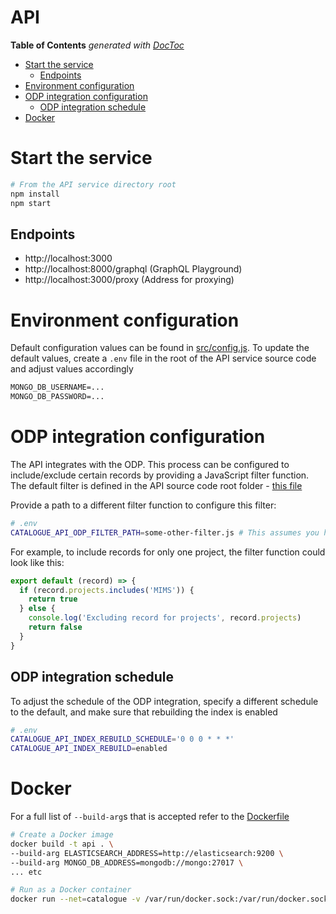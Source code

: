 # API

<!-- START doctoc generated TOC please keep comment here to allow auto update -->
<!-- DON'T EDIT THIS SECTION, INSTEAD RE-RUN doctoc TO UPDATE -->
**Table of Contents**  *generated with [DocToc](https://github.com/thlorenz/doctoc)*

- [Start the service](#start-the-service)
  - [Endpoints](#endpoints)
- [Environment configuration](#environment-configuration)
- [ODP integration configuration](#odp-integration-configuration)
  - [ODP integration schedule](#odp-integration-schedule)
- [Docker](#docker)

<!-- END doctoc generated TOC please keep comment here to allow auto update -->

# Start the service
```sh
# From the API service directory root
npm install
npm start
```

## Endpoints
- http://localhost:3000
- http://localhost:8000/graphql (GraphQL Playground)
- http://localhost:3000/proxy (Address for proxying)

# Environment configuration
Default configuration values can be found in [src/config.js](src/config.js). To update the default values, create a `.env` file in the root of the API service source code and adjust values accordingly

```txt
MONGO_DB_USERNAME=...
MONGO_DB_PASSWORD=...
```

# ODP integration configuration
The API integrates with the ODP. This process can be configured to include/exclude certain records by providing a JavaScript filter function. The default filter is defined in the API source code root folder - [this file](odp-default-filter.js)

Provide a path to a different filter function to configure this filter:

```sh
# .env
CATALOGUE_API_ODP_FILTER_PATH=some-other-filter.js # This assumes you have copied the file to the root of the API source code (src/services/api)
```

For example, to include records for only one project, the filter function could look like this:

```js
export default (record) => {
  if (record.projects.includes('MIMS')) {
    return true
  } else {
    console.log('Excluding record for projects', record.projects)
    return false
  }
}
```

## ODP integration schedule
To adjust the schedule of the ODP integration, specify a different schedule to the default, and make sure that rebuilding the index is enabled

```sh
# .env
CATALOGUE_API_INDEX_REBUILD_SCHEDULE='0 0 0 * * *'
CATALOGUE_API_INDEX_REBUILD=enabled
```

# Docker
For a full list of `--build-arg`s that is accepted refer to the [Dockerfile](Dockerfile)

```sh
# Create a Docker image
docker build -t api . \
--build-arg ELASTICSEARCH_ADDRESS=http://elasticsearch:9200 \
--build-arg MONGO_DB_ADDRESS=mongodb://mongo:27017 \
... etc

# Run as a Docker container
docker run --net=catalogue -v /var/run/docker.sock:/var/run/docker.sock -p 3000:3000 -d api
```


